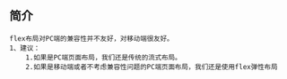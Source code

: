 

## 简介
    flex布局对PC端的兼容性并不友好，对移动端很友好。
    1、建议：
        1.如果是PC端页面布局，我们还是传统的流式布局。
        2.如果是移动端或者不考虑兼容性问题的PC端页面布局，我们还是使用flex弹性布局









